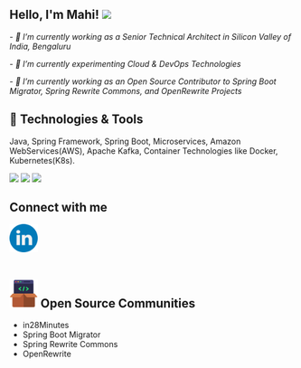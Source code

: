 <h2> Hello, I'm Mahi! <img src="https://media.giphy.com/media/12oufCB0MyZ1Go/giphy.gif" width="50"></h2>

<p><em> - 🔭 I’m currently working as a Senior Technical Architect in Silicon Valley of India, Bengaluru</em></p>
<p><em> - 🌱 I’m currently experimenting Cloud & DevOps Technologies </em></p>
<p><em> - 🌱 I’m currently working as an Open Source Contributor to Spring Boot Migrator, Spring Rewrite Commons, and OpenRewrite Projects </em></p>

## 🔧 Technologies & Tools

Java, Spring Framework, Spring Boot, Microservices, Amazon WebServices(AWS), Apache Kafka, Container Technologies like Docker, Kubernetes(K8s).

![](https://img.shields.io/badge/Editor-IntelliJ_IDEA-informational?style=flat&logo=intellij-idea&logoColor=white&color=2bbc8a)
![](https://img.shields.io/badge/Tools-Docker-informational?style=flat&logo=docker&logoColor=white&color=2bbc8a)
![](https://img.shields.io/badge/Tools-Kubernetes-informational?style=flat&logo=kubernetes&logoColor=white&color=2bbc8a)

## Connect with me
<a href="https://www.linkedin.com/in/mahendra-rao-bandaru-8754432b/"><img align="left" src="https://github.com/bsmahi/bsmahi/blob/main/linkedin.png" alt="LinkedIn" width="50px"/></a><br/><br/><br/><br/>


## <img src="https://github.com/bsmahi/bsmahi/blob/main/opensource.png" width="50" height="50" /> Open Source Communities
* in28Minutes
* Spring Boot Migrator
* Spring Rewrite Commons
* OpenRewrite


